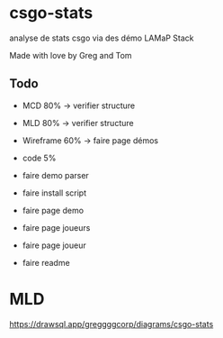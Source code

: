 # csgo-stats
analyse de stats csgo via des démo
LAMaP Stack 

Made with love by Greg and Tom

## Todo
- MCD 80% -> verifier structure
- MLD 80% -> verifier structure
- Wireframe 60% -> faire page démos
- code 5%
- faire demo parser
- faire install script
- faire page demo
- faire page joueurs
- faire page joueur

- faire readme

# MLD
https://drawsql.app/greggggcorp/diagrams/csgo-stats

